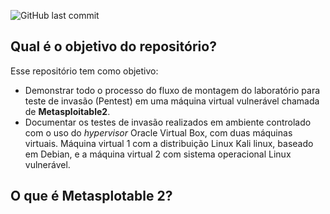 ![GitHub last commit](https://img.shields.io/github/last-commit/ViniciusH97/Analise-de-vulnerabilidades-Metasploitable2)

## Qual é o objetivo do repositório?

Esse repositório tem como objetivo:
- Demonstrar todo o processo do fluxo de montagem do laboratório para teste de invasão (Pentest) em uma máquina virtual vulnerável chamada de **Metasploitable2**. 
- Documentar os testes de invasão realizados em ambiente controlado com o uso do _hypervisor_ Oracle Virtual Box, com duas máquinas virtuais. Máquina virtual 1 com a distribuição Linux Kali linux, baseado em Debian, e a máquina virtual 2 com sistema operacional Linux vulnerável.

## O que é Metasplotable 2?

